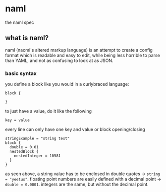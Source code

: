 # naml
the naml spec

## what is naml?
naml (naomi's altered markup language) is an attempt to create a config format which is readable and easy to edit, while being less horrible to parse than YAML, and not as confusing to look at as JSON.

### basic syntax

you define a block like you would in a curlybraced language:

```
block {

}
```

to just have a value, do it like the following

```
key = value
```
every line can only have one key and value or block opening/closing

```
stringExample = "string text" 
block {
  double = 0.01
  nestedBlock {
    nestedInteger = 10581
  }
}
```
as seen above, a string value has to be enclosed in double quotes -> `string = "yeetus"`. floating point numbers are easily defined with a decimal point -> `double = 0.0001`. integers are the same, but without the decimal point.
